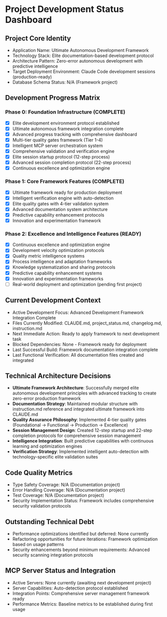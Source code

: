 # Project Development Status Dashboard

## Project Core Identity
- Application Name: Ultimate Autonomous Development Framework
- Technology Stack: Elite documentation-based development protocol
- Architecture Pattern: Zero-error autonomous development with predictive intelligence
- Target Deployment Environment: Claude Code development sessions (production-ready)
- Database Schema Status: N/A (Framework project)

## Development Progress Matrix
### Phase 0: Foundation Infrastructure (COMPLETE)
- [x] Elite development environment protocol established
- [x] Ultimate autonomous framework integration complete
- [x] Advanced progress tracking with comprehensive dashboard
- [x] Multi-tier quality gates framework (Tier 1-4)
- [x] Intelligent MCP server orchestration system
- [x] Comprehensive validation and verification engine
- [x] Elite session startup protocol (12-step process)
- [x] Advanced session completion protocol (22-step process)
- [x] Continuous excellence and optimization engine

### Phase 1: Core Framework Features (COMPLETE)
- [x] Ultimate framework ready for production deployment
- [x] Intelligent verification engine with auto-detection
- [x] Elite quality gates with 4-tier validation system
- [x] Advanced documentation system architecture
- [x] Predictive capability enhancement protocols
- [x] Innovation and experimentation framework

### Phase 2: Excellence and Intelligence Features (READY)
- [x] Continuous excellence and optimization engine
- [x] Development velocity optimization protocols
- [x] Quality metric intelligence systems
- [x] Process intelligence and adaptation frameworks
- [x] Knowledge systematization and sharing protocols
- [x] Predictive capability enhancement systems
- [x] Innovation and experimentation frameworks
- [ ] Real-world deployment and optimization (pending first project)

## Current Development Context
- Active Development Focus: Advanced Development Framework Integration Complete
- Files Currently Modified: CLAUDE.md, project_status.md, changelog.md, instruction.md
- Next Immediate Action: Ready to apply framework to next development task
- Blocked Dependencies: None - Framework ready for deployment
- Last Successful Build: Framework documentation integration complete
- Last Functional Verification: All documentation files created and integrated

## Technical Architecture Decisions
- **Ultimate Framework Architecture**: Successfully merged elite autonomous development principles with advanced tracking to create zero-error production framework
- **Documentation Strategy**: Maintained modular structure with instruction.md reference and integrated ultimate framework into CLAUDE.md
- **Quality Assurance Philosophy**: Implemented 4-tier quality gates (Foundational → Functional → Production → Excellence)
- **Session Management Design**: Created 12-step startup and 22-step completion protocols for comprehensive session management
- **Intelligence Integration**: Built predictive capabilities with continuous learning and optimization engines
- **Verification Strategy**: Implemented intelligent auto-detection with technology-specific elite validation suites

## Code Quality Metrics
- Type Safety Coverage: N/A (Documentation project)
- Error Handling Coverage: N/A (Documentation project)
- Test Coverage: N/A (Documentation project)
- Security Implementation Status: Framework includes comprehensive security validation protocols

## Outstanding Technical Debt
- Performance optimizations identified but deferred: None currently
- Refactoring opportunities for future iterations: Framework optimization based on usage patterns
- Security enhancements beyond minimum requirements: Advanced security scanning integration protocols

## MCP Server Status and Integration
- Active Servers: None currently (awaiting next development project)
- Server Capabilities: Auto-detection protocol established
- Integration Points: Comprehensive server management framework ready
- Performance Metrics: Baseline metrics to be established during first usage